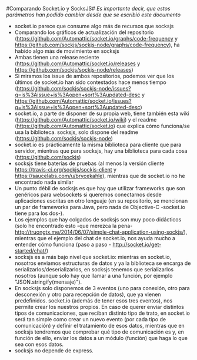 #Comparando Socket.io y SocksJS#
*Es importante decir, que estos parámetros han podido cambiar desde que se escribió este documento*

* socket.io parece que consume algo más de recursos que socksjs
* Comparando los gráficos de actualización del repositorio (https://github.com/Automattic/socket.io/graphs/code-frequency y https://github.com/sockjs/sockjs-node/graphs/code-frequency), ha habido algo más de movimiento en socksjs
* Ambas tienen una release reciente (https://github.com/Automattic/socket.io/releases y https://github.com/sockjs/sockjs-node/releases)
* Si miramos los issue de ambos repositorios, podemos ver que los últimos de socket.io han sido contestados hace menos tiempo (https://github.com/sockjs/sockjs-node/issues?q=is%3Aissue+is%3Aopen+sort%3Aupdated-desc y https://github.com/Automattic/socket.io/issues?q=is%3Aissue+is%3Aopen+sort%3Aupdated-desc)
* socket.io, a parte de disponer de su propia web, tiene también esta wiki (https://github.com/Automattic/socket.io/wiki) y el readme (https://github.com/Automattic/socket.io) que explica cómo funciona/se usa la biblioteca. socksjs, solo dispone del readme (https://github.com/sockjs/sockjs-node)
* socket.io es prácticamente la misma biblioteca para cliente que para servidor, mientras que para socksjs, hay una biblioteca para cada cosa (https://github.com/sockjs)
* socksjs tiene baterías de pruebas (al menos la versión cliente https://travis-ci.org/sockjs/sockjs-client y https://saucelabs.com/u/brycekahle), mientras que de socket.io no he encontrado nada similar
* Un punto débil de socksjs es que hay que utilizar frameworks que son genéricos para websockets si queremos conectarnos desde aplicaciones escritas en otro lenguaje (en su repositorio, se mencionan un par de frameworks para Java, pero nada de Objective-C -socket.io tiene para los dos-).
* Los ejemplos que hay colgados de socksjs son muy poco didácticos (solo he encontrado esto -que merezca la pena- http://truongtx.me/2014/06/07/simple-chat-application-using-sockjs/), mientras que el ejemplo del chat de socket.io, nos ayuda mucho a entender cómo funciona (paso a paso - http://socket.io/get-started/chat/)
* socksjs es a más bajo nivel que socket.io: mientras en socket.io, nosotros enviamos estructuras de datos y ya la biblioteca se encarga de serializarlos/deserializarlos, en socksjs tenemos que serializarlos nosotros (aunque solo hay que llamar a una función, por ejemplo "JSON.stringify(mensaje)").
* En socksjs solo disponemos de 3 eventos (uno para conexión, otro para desconexión y otro para recepción de datos), que ya vienen predefinidos. socket.io (además de tener esos tres eventos), nos permite crear los nuestros propios. En caso de querer enviar distintos tipos de comunicaciones, que reciban distinto tipo de trato, en socket.io será tan simple como crear un nuevo evento (por cada tipo de comunicación) y definir el tratamiento de esos datos, mientras que en socksjs tendremos que comprobar qué tipo de comunicación es y, en función de ello, enviar los datos a un módulo (función) que haga lo que sea con esos datos.
* socksjs no depende de express.